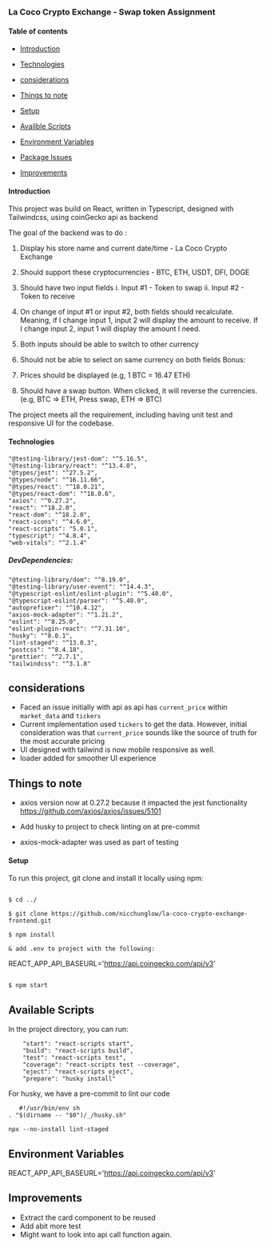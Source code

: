 ### La Coco Crypto Exchange - Swap token Assignment

#### Table of contents

- [Introduction](#Introduction)

- [Technologies](#Technologies)

- [considerations](#considerations)

- [Things to note](#things-to-note)

- [Setup](#Setup)

- [Availble Scripts](#Available-Scripts)

- [Environment Variables](#Environment-Variables)

- [Package Issues](#Package-issues)

- [Improvements](#Improvements)

#### Introduction

This project was build on React, written in Typescript, designed with Tailwindcss, using coinGecko api as backend

The goal of the backend was to do :

1. Display his store name and current date/time - La Coco Crypto Exchange
2. Should support these cryptocurrencies - BTC, ETH, USDT, DFI, DOGE
3. Should have two input fields
   i. Input #1 - Token to swap
   ii. Input #2 - Token to receive
4. On change of input #1 or input #2, both fields should recalculate. Meaning, if I change input 1, input 2 will display the amount to receive. If I change input 2, input 1 will display the amount I need.
5. Both inputs should be able to switch to other currency
6. Should not be able to select on same currency on both fields
   Bonus:

7. Prices should be displayed (e.g, 1 BTC = 16.47 ETH)
8. Should have a swap button. When clicked, it will reverse the currencies. (e.g, BTC => ETH, Press swap, ETH => BTC)

The project meets all the requirement, including having unit test and responsive UI for the codebase.

#### Technologies

    "@testing-library/jest-dom": "^5.16.5",
    "@testing-library/react": "^13.4.0",
    "@types/jest": "^27.5.2",
    "@types/node": "^16.11.66",
    "@types/react": "^18.0.21",
    "@types/react-dom": "^18.0.6",
    "axios": "^0.27.2",
    "react": "^18.2.0",
    "react-dom": "^18.2.0",
    "react-icons": "^4.6.0",
    "react-scripts": "5.0.1",
    "typescript": "^4.8.4",
    "web-vitals": "^2.1.4"

##### DevDependencies:

    "@testing-library/dom": "^8.19.0",
    "@testing-library/user-event": "^14.4.3",
    "@typescript-eslint/eslint-plugin": "^5.40.0",
    "@typescript-eslint/parser": "^5.40.0",
    "autoprefixer": "^10.4.12",
    "axios-mock-adapter": "^1.21.2",
    "eslint": "^8.25.0",
    "eslint-plugin-react": "^7.31.10",
    "husky": "^8.0.1",
    "lint-staged": "^13.0.3",
    "postcss": "^8.4.18",
    "prettier": "^2.7.1",
    "tailwindcss": "^3.1.8"

## considerations

- Faced an issue initially with api as api has `current_price` within `market_data` and `tickers`
- Current implementation used `tickers` to get the data. However, initial consideration was that `current_price` sounds like the source of truth for the most accurate pricing
- UI designed with tailwind is now mobile responsive as well.
- loader added for smoother UI experience

## Things to note

- axios version now at 0.27.2 because it impacted the jest functionality
  https://github.com/axios/axios/issues/5101

- Add husky to project to check linting on at pre-commit

- axios-mock-adapter was used as part of testing

#### Setup

To run this project, git clone and install it locally using npm:

```

$ cd ../

$ git clone https://github.com/nicchunglow/la-coco-crypto-exchange-frontend.git

$ npm install

& add .env to project with the following:

```

REACT_APP_API_BASEURL='https://api.coingecko.com/api/v3'

```

$ npm start

```

## Available Scripts

In the project directory, you can run:

```
    "start": "react-scripts start",
    "build": "react-scripts build",
    "test": "react-scripts test",
    "coverage": "react-scripts test --coverage",
    "eject": "react-scripts eject",
    "prepare": "husky install"
```

For husky, we have a pre-commit to lint our code

```
   #!/usr/bin/env sh
. "$(dirname -- "$0")/_/husky.sh"

npx --no-install lint-staged
```

## Environment Variables

REACT_APP_API_BASEURL='https://api.coingecko.com/api/v3'

## Improvements

- Extract the card component to be reused
- Add abit more test
- Might want to look into api call function again.
